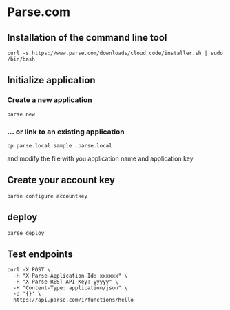 # Parse.com

## Installation of the command line tool
`` curl -s https://www.parse.com/downloads/cloud_code/installer.sh | sudo /bin/bash ``

## Initialize application

### Create a new application

``parse new``

### ... or link to an existing application
``cp parse.local.sample .parse.local``

and modify the file with you application name and application key

## Create your account key
``parse configure accountkey``

## deploy
``parse deploy``

## Test endpoints
```
curl -X POST \
  -H "X-Parse-Application-Id: xxxxxx" \
  -H "X-Parse-REST-API-Key: yyyyy" \
  -H "Content-Type: application/json" \
  -d '{}' \
  https://api.parse.com/1/functions/hello
```
